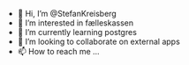 - 👋 Hi, I’m @StefanKreisberg
- 👀 I’m interested in fælleskassen
- 🌱 I’m currently learning postgres
- 💞️ I’m looking to collaborate on external apps
- 📫 How to reach me ...

<!---
StefanKreisberg/StefanKreisberg is a ✨ special ✨ repository because its `README.md` (this file) appears on your GitHub profile.
You can click the Preview link to take a look at your changes.
--->
